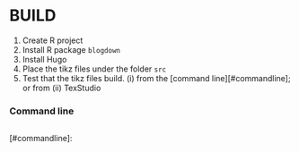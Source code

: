 # BUILD



1. Create R project
2. Install R package `blogdown`
3. Install Hugo
4. Place the tikz files under the folder `src`
5. Test that the tikz files build. (i) from the [command line][#commandline]; or from (ii) TexStudio







### Command line

```
```





[#commandline]: